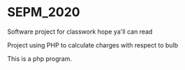 # SEPM_2020
Software project
for
classwork
hope ya'll can read 

Project using PHP to calculate charges with respect to bulb

This is a php program.
